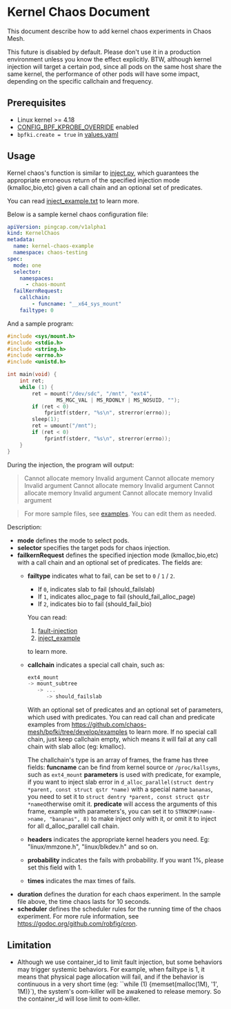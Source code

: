 # Kernel Chaos Document

This document describe how to add kernel chaos experiments in Chaos Mesh.

This future is disabled by default. Please don't use it in a production environment unless
you know the effect explicitly. BTW, although kernel injection will target a
certain pod, since all pods on the same host share the same kernel, the
performance of other pods will have some impact, depending on the specific
callchain and frequency.

## Prerequisites

- Linux kernel >= 4.18
- [CONFIG_BPF_KPROBE_OVERRIDE](https://cateee.net/lkddb/web-lkddb/BPF_KPROBE_OVERRIDE.html) enabled
- `bpfki.create = true` in [values.yaml](../helm/chaos-mesh/values.yaml)

## Usage

Kernel chaos's function is similar to
[inject.py](https://github.com/iovisor/bcc/blob/master/tools/inject.py), which
guarantees the appropriate erroneous return of the specified injection mode
(kmalloc,bio,etc) given a call chain and an optional set of predicates.

You can read
[inject\_example.txt](https://github.com/iovisor/bcc/blob/master/tools/inject_example.txt)
to learn more.

Below is a sample kernel chaos configuration file:

```yaml
apiVersion: pingcap.com/v1alpha1
kind: KernelChaos
metadata:
  name: kernel-chaos-example
  namespace: chaos-testing
spec:
  mode: one
  selector:
    namespaces:
      - chaos-mount 
  failKernRequest:
    callchain:
        - funcname: "__x64_sys_mount"
    failtype: 0
```

And a sample program:
```c
#include <sys/mount.h>
#include <stdio.h>
#include <string.h>
#include <errno.h>
#include <unistd.h>

int main(void) {
	int ret; 
	while (1) {
		ret = mount("/dev/sdc", "/mnt", "ext4", 
			    MS_MGC_VAL | MS_RDONLY | MS_NOSUID, "");
		if (ret < 0)
			fprintf(stderr, "%s\n", strerror(errno));
		sleep(1);
		ret = umount("/mnt");
		if (ret < 0)
			fprintf(stderr, "%s\n", strerror(errno));
	}
}
```

During the injection, the program will output:

> Cannot allocate memory
> Invalid argument
> Cannot allocate memory
> Invalid argument
> Cannot allocate memory
> Invalid argument
> Cannot allocate memory
> Invalid argument
> Cannot allocate memory
> Invalid argument

> For more sample files, see [examples](https://github.com/chaos-mesh/bpfki/tree/develop/examples). You can edit them as needed. 

Description:

* **mode** defines the mode to select pods.
* **selector** specifies the target pods for chaos injection.
* **failkernRequest** defines the specified injection mode (kmalloc,bio,etc)
  with a call chain and an optional set of predicates. The fields are:
  * **failtype** indicates what to fail, can be set to `0` / `1` / `2`.
    - If `0`, indicates slab to fail (should_failslab)
    - If `1`, indicates alloc_page to fail (should_fail_alloc_page)
    - If `2`, indicates bio to fail (should_fail_bio)

    You can read:
    1. [fault-injection](https://www.kernel.org/doc/html/latest/fault-injection/fault-injection.html)
    2. [inject_example](http://github.com/iovisor/bcc/blob/master/tools/inject_example.txt)

    to learn more.
  * **callchain** indicates a special call chain, such as:
       ```c
     ext4_mount
       -> mount_subtree
          -> ...
             -> should_failslab
       ```
      With an optional set of predicates and an optional set of parameters,
      which used with predicates. You can read call chan and predicate
      examples from https://github.com/chaos-mesh/bpfki/tree/develop/examples
      to learn more. If no special call chain, just keep callchain empty,
      which means it will fail at any call chain with slab alloc (eg: kmalloc).
      
      The challchain's type is an array of frames, the frame has three fields:
      **funcname** can be find from kernel source or `/proc/kallsyms`, such as `ext4_mount`
      **parameters** is used with predicate, for example, if you want to inject
      slab error in `d_alloc_parallel(struct dentry *parent, const struct qstr
      *name)` with a special name `bananas`, you need to set it to `struct
      dentry *parent, const struct qstr *name`otherwise omit it.
      **predicate** will access the arguments of this frame, example with
      parameters's, you can set it to `STRNCMP(name->name, "bananas", 8)` to
      make inject only with it, or omit it to inject for all d_alloc_parallel call chain.
  * **headers** indicates the appropriate kernel headers you need. Eg: "linux/mmzone.h", "linux/blkdev.h" and so on.
  * **probability** indicates the fails with probability. If you want 1%, please set this field with 1.
  * **times** indicates the max times of fails.
* **duration** defines the duration for each chaos experiment. In the sample file above, the time chaos lasts for 10 seconds.
* **scheduler** defines the scheduler rules for the running time of the chaos experiment. For more rule information, see <https://godoc.org/github.com/robfig/cron>.

## Limitation

* Although we use container_id to limit fault injection, but some behaviors may
  trigger systemic behaviors. For example, when failtype is 1, it means that
  physical page allocation will fail, and if the behavior is continuous in a 
  very short time (eg: ``while (1) {memset(malloc(1M), '1', 1M)}`), the system's
  oom-killer will be awakened to release memory. So the container\_id will lose
  limit to oom-killer.

